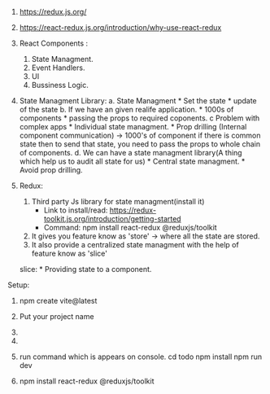 1. https://redux.js.org/
2. https://react-redux.js.org/introduction/why-use-react-redux


1. React Components :
    1. State Managment.
    2. Event Handlers.
    3. UI
    4. Bussiness Logic.

2. State Managment Library:
    a. State Managment
        * Set the state
        * update of the state
    b. If we have an given realife application.
        * 1000s of components
        * passing the props to required coponents.
    c Problem with complex apps 
        * Individual state managment.
        * Prop drilling (Internal component communication) -> 1000's of component if there is common state then to send that state, you need to pass the props to whole chain of components.
    d. We can have a state managment library(A thing which help us to audit all state for us)
        * Central state managment.
        * Avoid prop drilling.

3. Redux:
   1. Third party Js library for state managment(install it)
        * Link to install/read: https://redux-toolkit.js.org/introduction/getting-started
        * Command: npm install react-redux @reduxjs/toolkit
    2. It gives you feature know as 'store' -> where all the state are stored.
    3. It also provide a centralized state managment with the help of feature know as 'slice'
   
   slice:
       * Providing state to a component.


Setup:
1. npm create vite@latest
2. Put your project name
3. <react>
4. <javascript>

5. run command which is appears on console.
  cd todo
  npm install
  npm run dev

6. npm install react-redux @reduxjs/toolkit